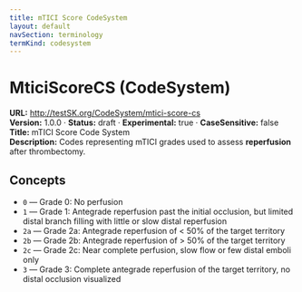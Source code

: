 ```yaml
---
title: mTICI Score CodeSystem
layout: default
navSection: terminology
termKind: codesystem
---
```


# MticiScoreCS (CodeSystem)

**URL:** http://testSK.org/CodeSystem/mtici-score-cs  
**Version:** 1.0.0 · **Status:** draft · **Experimental:** true · **CaseSensitive:** false  
**Title:** mTICI Score Code System  
**Description:** Codes representing mTICI grades used to assess **reperfusion** after thrombectomy.

## Concepts
- `0` — Grade 0: No perfusion  
- `1` — Grade 1: Antegrade reperfusion past the initial occlusion, but limited distal branch filling with little or slow distal reperfusion  
- `2a` — Grade 2a: Antegrade reperfusion of < 50% of the target territory  
- `2b` — Grade 2b: Antegrade reperfusion of > 50% of the target territory  
- `2c` — Grade 2c: Near complete perfusion, slow flow or few distal emboli only  
- `3` — Grade 3: Complete antegrade reperfusion of the target territory, no distal occlusion visualized
